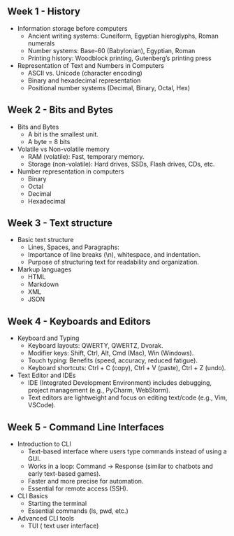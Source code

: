 ## Week 1 - History
- Information storage before computers
  * Ancient writing systems: Cuneiform, Egyptian hieroglyphs, Roman numerals
  * Number systems: Base-60 (Babylonian), Egyptian, Roman
  * Printing history: Woodblock printing, Gutenberg’s printing press
- Representation of Text and Numbers in Computers
  * ASCII vs. Unicode (character encoding)
  * Binary and hexadecimal representation
  * Positional number systems (Decimal, Binary, Octal, Hex)

## Week 2 - Bits and Bytes
- Bits and Bytes
  * A bit is the smallest unit.
  * A byte = 8 bits
- Volatile vs Non-volatile memory
  * RAM (volatile): Fast, temporary memory.
  * Storage (non-volatile): Hard drives, SSDs, Flash drives, CDs, etc.
- Number representation in computers
  * Binary
  * Octal
  * Decimal
  * Hexadecimal
    
## Week 3 - Text structure
- Basic text structure
  * Lines, Spaces, and Paragraphs:
  * Importance of line breaks (\n), whitespace, and indentation.
  * Purpose of structuring text for readability and organization.
- Markup languages
  * HTML
  * Markdown
  * XML
  * JSON

## Week 4 - Keyboards and Editors
- Keyboard and Typing
  * Keyboard layouts: QWERTY, QWERTZ, Dvorak.
  * Modifier keys: Shift, Ctrl, Alt, Cmd (Mac), Win (Windows).
  * Touch typing: Benefits (speed, accuracy, reduced fatigue).
  * Keyboard shortcuts: Ctrl + C (copy), Ctrl + V (paste), Ctrl + Z (undo).
- Text Editor and IDEs
  * IDE (Integrated Development Environment) includes debugging, project management (e.g., PyCharm, WebStorm).
  * Text editors are lightweight and focus on editing text/code (e.g., Vim, VSCode).

## Week 5 - Command Line Interfaces 
- Introduction to CLI
  * Text-based interface where users type commands instead of using a GUI.
  * Works in a loop: Command → Response (similar to chatbots and early text-based games).
  * Faster and more precise for automation.
  * Essential for remote access (SSH).
- CLI Basics
  * Starting the terminal
  * Essential commands (ls, pwd, etc.)
- Advanced CLI tools
  * TUI ( text user interface)
